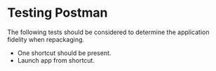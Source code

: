 # Testing Postman

The following tests should be considered to determine the application fidelity when repackaging.

* One shortcut should be present.
* Launch app from shortcut.  
